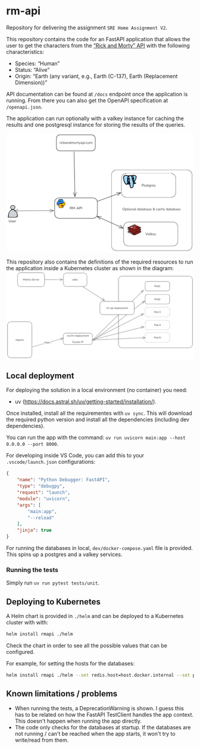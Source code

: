 # rm-api

Repository for delivering the assignment `SRE Home Assignment V2`.

This repository contains the code for an FastAPI application that allows the user to get the characters from the [“Rick and Morty” API](https://rickandmortyapi.com/documentation/#rest) with the following characteristics:

- Species: “Human” 
- Status: “Alive” 
- Origin: “Earth (any variant, e.g., Earth (C-137), Earth (Replacement 
Dimension))”

API documentation can be found at `/docs` endpoint once the application is running. From there you can also get the OpenAPI specification at `/openapi.json`.

The application can run optionally with a valkey instance for caching the results and one postgresql instance for storing the results of the queries.

![Diagram of the components](docs/functional_diagram.png)

This repository also contains the definitions of the required resources to run the application inside a Kubernetes cluster as shown in the diagram:
![Kubernetes resources](docs/kubernetes.png)

## Local deployment

For deploying the solution in a local environment (no container) you need:
- uv (https://docs.astral.sh/uv/getting-started/installation/).

Once installed, install all the requirementes with `uv sync`. This will download the required python version and install all the dependencies (including dev dependencies).

You can run the app with the command: `uv run uvicorn main:app --host 0.0.0.0 --port 8000`.

For developing inside VS Code, you can add this to your `.vscode/launch.json` configurations:
```json
{
    "name": "Python Debugger: FastAPI",
    "type": "debugpy",
    "request": "launch",
    "module": "uvicorn",
    "args": [
        "main:app",
        "--reload"
    ],
    "jinja": true
}
```

For running the databases in local, `dev/docker-compose.yaml` file is provided. This spins up a postgres and a valkey services.

### Running the tests
Simply run `uv run pytest tests/unit`.

## Deploying to Kubernetes

A Helm chart is provided in `./helm` and can be deployed to a Kubernetes cluster with with:
```sh
helm install rmapi ./helm
```
Check the chart in order to see all the possible values that can be configured.

For example, for setting the hosts for the databases:

```sh
helm install rmapi ./helm --set redis.host=host.docker.internal --set postgres.host=host.docker.internal
```

## Known limitations / problems
- When running the tests, a DeprecationWarning is shown. I guess this has to be related on how the FastAPI TestClient handles the app context. This doesn't happen when running the app directly.
- The code only checks for the databases at startup. If the databases are not running / can't be reached when the app starts, it won't try to write/read from them.
